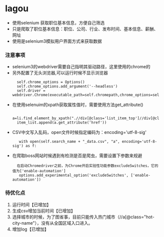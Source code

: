 # lagou
* 使用selenium 获取职位基本信息，方便自己筛选
* 只是爬取了职位基本信息：职位、公司、行业、发布时间、基本信息、薪酬、网址
* 使用是selenium3模拟用户界面方式来获取数据
### 注意事项
* selenium3的webdriver需要自己指明其驱动路径，这里使用的chrome的
* 另外配置了无头浏览器,可以运行时候不显示浏览器
  ```
    self.chrome_options = Options()
    self.chrome_options.add_argument('--headless')
	self.driver = webdriver.Chrome(executable_path=self.chromepath,chrome_options=self.chrome_options)

  ```
* 在使用selenuim的xpath获取属性值时，需要使用方法get_attribute()
  ```
    a=li.find_element_by_xpath(".//div[@class='list_item_top']//div[@class='p_top']//a")
    item_list.append(a.get_attribute('href'))
  ```  
* CSV中文写入乱码，open文件时候指定编码为：encoding='utf-8-sig'
  ```
     with open(self.search_name + "_data.csv", "a", encoding='utf-8-sig') as f:
  ``` 
* 在爬取boss网站时候遇到有检测是否是爬虫，需要设置下参数来规避
  ```
    在启动Chromedriver之前，为Chrome开启实验性功能参数excludeSwitches，它的值为['enable-automation']
	 options.add_experimental_option('excludeSwitches', ['enable-automation'])
  ```  
### 待优化点 
  1. 运行时间【已增加】
  2. 生成csv增加当前时间【已增加】
  3. 选择城市的时候，为了图省事，目前只能传入热门城市（//a[@class="hot-city-name"），没有从全国区域入口进入。
  4. 增加log【已增加】